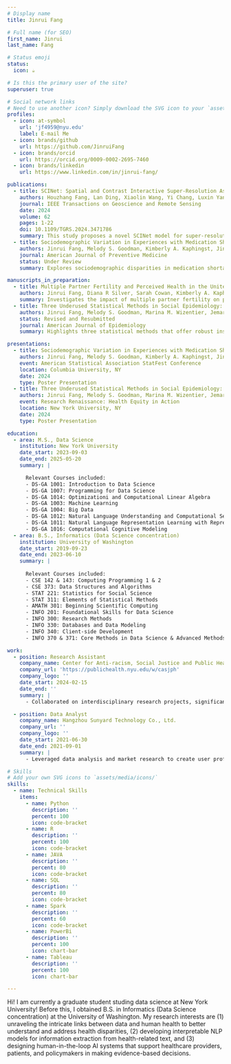 ```yaml
---
# Display name
title: Jinrui Fang

# Full name (for SEO)
first_name: Jinrui
last_name: Fang

# Status emoji
status:
  icon: ☕️

# Is this the primary user of the site?
superuser: true

# Social network links
# Need to use another icon? Simply download the SVG icon to your `assets/media/icons/` folder.
profiles:
  - icon: at-symbol
    url: 'jf4959@nyu.edu'
    label: E-mail Me
  - icon: brands/github
    url: https://github.com/JinruiFang
  - icon: brands/orcid
    url: https://orcid.org/0009-0002-2695-7460
  - icon: brands/linkedin
    url: https://www.linkedin.com/in/jinrui-fang/

publications:
  - title: SCINet: Spatial and Contrast Interactive Super-Resolution Assisted Infrared UAV Target Detection
    authors: Houzhang Fang, Lan Ding, Xiaolin Wang, Yi Chang, Luxin Yan, Li Liu, Jinrui Fang
    journal: IEEE Transactions on Geoscience and Remote Sensing
    date: 2024
    volume: 62
    pages: 1-22
    doi: 10.1109/TGRS.2024.3471786
    summary: This study proposes a novel SCINet model for super-resolution infrared target detection, enhancing performance in UAV applications.
  - title: Sociodemographic Variation in Experiences with Medication Shortages among US Adults
    authors: Jinrui Fang, Melody S. Goodman, Kimberly A. Kaphingst, Jin Yung Bae, Nina S Parikh, Diana R Silver, Jemar R. Bather
    journal: American Journal of Preventive Medicine
    status: Under Review
    summary: Explores sociodemographic disparities in medication shortages, focusing on potential policy implications for healthcare equity.

manuscripts_in_preparation:
  - title: Multiple Partner Fertility and Perceived Health in the United States
    authors: Jinrui Fang, Diana R Silver, Sarah Cowan, Kimberly A. Kaphingst, Melody S. Goodman, Jemar R. Bather
    summary: Investigates the impact of multiple partner fertility on perceived health in the US, using a mixed-methods approach.
  - title: Three Underused Statistical Methods in Social Epidemiology: Multiple Informant Models, Fractional Regression, and Restricted Mean Survival Time
    authors: Jinrui Fang, Melody S. Goodman, Marina M. Wizentier, Jemar R. Bather
    status: Revised and Resubmitted
    journal: American Journal of Epidemiology
    summary: Highlights three statistical methods that offer robust insights for social epidemiology research.

presentations:
  - title: Sociodemographic Variation in Experiences with Medication Shortages among US Adults
    authors: Jinrui Fang, Melody S. Goodman, Kimberly A. Kaphingst, Jin Yung Bae, Nina S Parikh, Diana R Silver, Jemar R. Bather
    event: American Statistical Association StatFest Conference
    location: Columbia University, NY
    date: 2024
    type: Poster Presentation
  - title: Three Underused Statistical Methods in Social Epidemiology: Multiple Informant Models, Fractional Regression, and Restricted Mean Survival Time
    authors: Jinrui Fang, Melody S. Goodman, Marina M. Wizentier, Jemar R. Bather
    event: Research Renaissance: Health Equity in Action
    location: New York University, NY
    date: 2024
    type: Poster Presentation

education:
  - area: M.S., Data Science
    institution: New York University
    date_start: 2023-09-03
    date_end: 2025-05-20
    summary: |

      Relevant Courses included:
      - DS-GA 1001: Introduction to Data Science
      - DS-GA 1007: Programming for Data Science
      - DS-GA 1014: Optimizationi and Computational Linear Algebra
      - DS-GA 1003: Machine Learning
      - DS-GA 1004: Big Data
      - DS-GA 1012: Natural Language Understanding and Computational Semantics
      - DS-GA 1011: Natural Language Representation Learning with Representation Learning
      - DS-GA 1016: Computational Cognitive Modeling
  - area: B.S., Informatics (Data Science concentration)
    institution: University of Washington
    date_start: 2019-09-23
    date_end: 2023-06-10
    summary: |
      
      Relevant Courses included:
      - CSE 142 & 143: Computing Programming 1 & 2
      - CSE 373: Data Structures and Algorithms
      - STAT 221: Statistics for Social Science
      - STAT 311: Elements of Statistical Methods
      - AMATH 301: Beginning Scientific Computing
      - INFO 201: Foundational Skills for Data Science
      - INFO 300: Research Methods
      - INFO 330: Databases and Data Modeling
      - INFO 340: Client-side Development
      - INFO 370 & 371: Core Methods in Data Science & Advanced Methods in Data Science

work:
  - position: Research Assistant
    company_name: Center for Anti-racism, Social Justice and Public Health
    company_url: 'https://publichealth.nyu.edu/w/casjph'
    company_logo: ''
    date_start: 2024-02-15
    date_end: ''
    summary: |
      - Collaborated on interdisciplinary research projects, significantly contributing to manuscript writing conceptualization, methodology development, and data visualization. Led the preparation of original drafts, ensuring the presentation of research findings met high academic standards and demonstrated rigorous analytical thinking.

  - position: Data Analyst
    company_name: Hangzhou Sunyard Technology Co., Ltd.
    company_url: ''
    company_logo: ''
    date_start: 2021-06-30
    date_end: 2021-09-01
    summary: | 
      - Leveraged data analysis and market research to create user profiles and enhance app personalization, improving user experience through statistical modeling. Collaborated with crossfunctional teams to translate data insights into actionable specifications, leading to the development and integration of over 5 key features aligned with business targets.

# Skills
# Add your own SVG icons to `assets/media/icons/`
skills:
  - name: Technical Skills
    items:
      - name: Python
        description: ''
        percent: 100
        icon: code-bracket
      - name: R
        description: ''
        percent: 100
        icon: code-bracket 
      - name: JAVA
        description: ''
        percent: 80
        icon: code-bracket 
      - name: SQL
        description: ''
        percent: 80
        icon: code-bracket  
      - name: Spark
        description: ''
        percent: 60
        icon: code-bracket  
      - name: PowerBi
        description: ''
        percent: 100
        icon: chart-bar
      - name: Tableau
        description: ''
        percent: 100
        icon: chart-bar  

---
```

Hi! I am currently a graduate student studing data science at New York University! Before this, I obtained B.S. in Informatics (Data Science concentration) at the University of Washington. My research interests are (1) unraveling the intricate links between data and human health to better understand and address health disparities, (2) developing interpretable NLP models for information extraction from health-related text, and (3) designing human-in-the-loop AI systems that support healthcare providers, patients, and policymakers in making evidence-based decisions.
